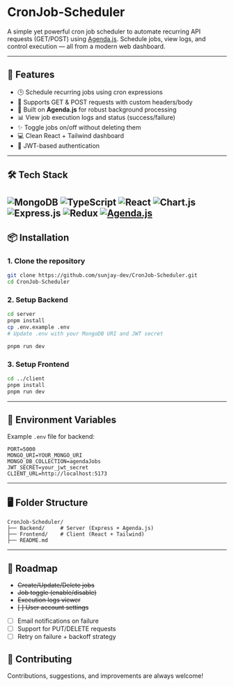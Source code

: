 # CronJob-Scheduler

A simple yet powerful cron job scheduler to automate recurring API requests (GET/POST) using [Agenda.js](https://github.com/agenda/agenda). Schedule jobs, view logs, and control execution — all from a modern web dashboard.

---

## 🚀 Features

- 🕒 Schedule recurring jobs using cron expressions
- 📡 Supports GET & POST requests with custom headers/body
- 🧠 Built on **Agenda.js** for robust background processing
- 📊 View job execution logs and status (success/failure)
- ✨ Toggle jobs on/off without deleting them
- 💻 Clean React + Tailwind dashboard
- 🔐 JWT-based authentication

---

## 🛠️ Tech Stack

![MongoDB](https://img.shields.io/badge/MongoDB-%234ea94b.svg?style=for-the-badge&logo=mongodb&logoColor=white) 
![TypeScript](https://img.shields.io/badge/typescript-%23007ACC.svg?style=for-the-badge&logo=typescript&logoColor=white) 
![React](https://img.shields.io/badge/react-%2320232a.svg?style=for-the-badge&logo=react&logoColor=%2361DAFB) 
![Chart.js](https://img.shields.io/badge/chart.js-F5788D.svg?style=for-the-badge&logo=chart.js&logoColor=white) 
![Express.js](https://img.shields.io/badge/express.js-%23404d59.svg?style=for-the-badge&logo=express&logoColor=%2361DAFB)
![Redux](https://img.shields.io/badge/redux-%23593d88.svg?style=for-the-badge&logo=redux&logoColor=white)
[![Agenda.js](https://img.shields.io/badge/Agenda.js-%23ef4444.svg?style=for-the-badge&logo=clock&logoColor=white)](https://github.com/agenda/agenda)
---

## 📦 Installation

### 1. Clone the repository

```bash
git clone https://github.com/sunjay-dev/CronJob-Scheduler.git
cd CronJob-Scheduler
````

### 2. Setup Backend

```bash
cd server
pnpm install
cp .env.example .env
# Update .env with your MongoDB URI and JWT secret

pnpm run dev
```

### 3. Setup Frontend

```bash
cd ../client
pnpm install
pnpm run dev
```

---

## 🧪 Environment Variables

Example `.env` file for backend:

```env
PORT=5000
MONGO_URI=YOUR_MONGO_URI
MONGO_DB_COLLECTION=agendaJobs
JWT_SECRET=your_jwt_secret
CLIENT_URL=http://localhost:5173
```

---

## 🖥️ Folder Structure

```
CronJob-Scheduler/
├── Backend/     # Server (Express + Agenda.js)
├── Frontend/    # Client (React + Tailwind)
├── README.md       
```

---

## 🧭 Roadmap

* <del> Create/Update/Delete jobs</del>
* <del> Job toggle (enable/disable)</del>
* <del> Execution logs viewer</del>
* <del> [ ] User account settings <del>
* [ ] Email notifications on failure
* [ ] Support for PUT/DELETE requests
* [ ] Retry on failure + backoff strategy

## 🤝 Contributing

Contributions, suggestions, and improvements are always welcome!